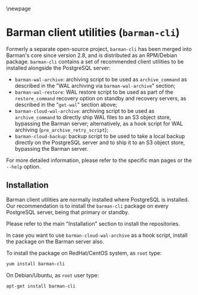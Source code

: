 \newpage

# Barman client utilities (`barman-cli`)

Formerly a separate open-source project, `barman-cli` has been
merged into Barman's core since version 2.8, and is distributed
as an RPM/Debian package. `barman-cli` contains a set of recommended
client utilities to be installed alongside the PostgreSQL server:

- `barman-wal-archive`: archiving script to be used as `archive_command`
  as described in the "WAL archiving via `barman-wal-archive`" section;
- `barman-wal-restore`: WAL restore script to be used as part of the
  `restore_command` recovery option on standby and recovery servers,
  as described in the "`get-wal`" section above;
- `barman-cloud-wal-archive`: archiving script to be used as `archive_command`
  to directly ship WAL files to an S3 object store, bypassing the Barman server;
  alternatively, as a hook script for WAL archiving (`pre_archive_retry_script`);
- `barman-cloud-backup`: backup script to be used to take a local backup
  directly on the PostgreSQL server and to ship it to an S3 object store,
  bypassing the Barman server.

For more detailed information, please refer to the specific man pages
or the `--help` option.

## Installation

Barman client utilities are normally installed where PostgreSQL is installed.
Our recommendation is to install the `barman-cli` package on every PostgreSQL
server, being that primary or standby.

Please refer to the main "Installation" section to install the repositories.

In case you want to use `barman-cloud-wal-archive` as a hook script, install
the package on the Barman server also.

To install the package on RedHat/CentOS system, as `root` type:

``` bash
yum install barman-cli
```

On Debian/Ubuntu, as `root` user type:

``` bash
apt-get install barman-cli
```

